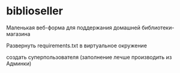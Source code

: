 # biblioseller
Маленькая веб-форма для поддержания домашней библиотеки-магазина

Развернуть requirements.txt в виртуальное окружение

создать суперпользователя (заполнение лечше производить из Админки)

